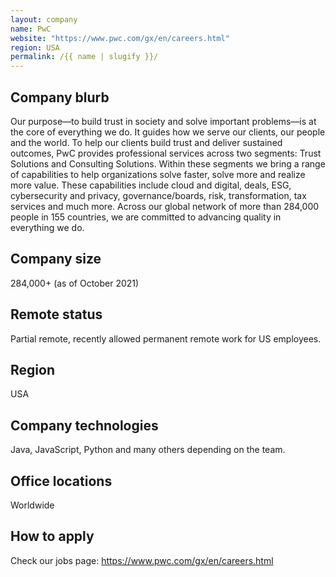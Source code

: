 ```yaml
---
layout: company
name: PwC
website: "https://www.pwc.com/gx/en/careers.html"
region: USA
permalink: /{{ name | slugify }}/
---
```


## Company blurb

Our purpose—to build trust in society and solve important problems—is at the core of everything we do. It guides how we serve our clients, our people and the world. To help our clients build trust and deliver sustained outcomes, PwC provides professional services across two segments: Trust Solutions and Consulting Solutions. Within these segments we bring a range of capabilities to help organizations solve faster, solve more and realize more value. These capabilities include cloud and digital, deals, ESG, cybersecurity and privacy, governance/boards, risk, transformation, tax services and much more. Across our global network of more than 284,000 people in 155 countries, we are committed to advancing quality in everything we do.

## Company size

284,000+ (as of October 2021)

## Remote status

Partial remote, recently allowed permanent remote work for US employees.

## Region

USA

## Company technologies

Java, JavaScript, Python and many others depending on the team.

## Office locations

Worldwide

## How to apply

Check our jobs page: https://www.pwc.com/gx/en/careers.html